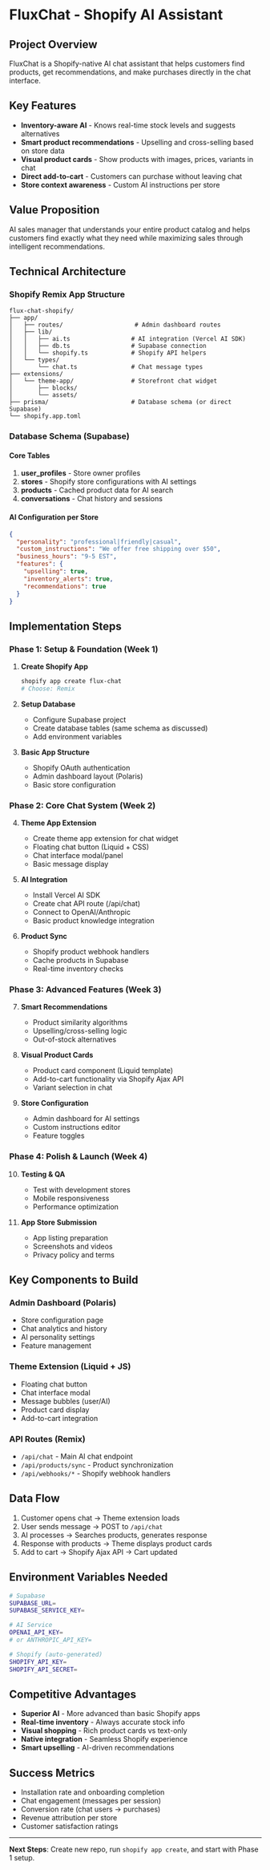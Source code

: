 # FluxChat - Shopify AI Assistant

## Project Overview

FluxChat is a Shopify-native AI chat assistant that helps customers find products, get recommendations, and make purchases directly in the chat interface.

## Key Features

- **Inventory-aware AI** - Knows real-time stock levels and suggests alternatives
- **Smart product recommendations** - Upselling and cross-selling based on store data
- **Visual product cards** - Show products with images, prices, variants in chat
- **Direct add-to-cart** - Customers can purchase without leaving chat
- **Store context awareness** - Custom AI instructions per store

## Value Proposition

AI sales manager that understands your entire product catalog and helps customers find exactly what they need while maximizing sales through intelligent recommendations.

## Technical Architecture

### Shopify Remix App Structure

```
flux-chat-shopify/
├── app/
│   ├── routes/                    # Admin dashboard routes
│   ├── lib/
│   │   ├── ai.ts                 # AI integration (Vercel AI SDK)
│   │   ├── db.ts                 # Supabase connection
│   │   └── shopify.ts            # Shopify API helpers
│   └── types/
│       └── chat.ts               # Chat message types
├── extensions/
│   └── theme-app/                # Storefront chat widget
│       ├── blocks/
│       └── assets/
├── prisma/                       # Database schema (or direct Supabase)
└── shopify.app.toml
```

### Database Schema (Supabase)

#### Core Tables

1. **user_profiles** - Store owner profiles
2. **stores** - Shopify store configurations with AI settings
3. **products** - Cached product data for AI search
4. **conversations** - Chat history and sessions

#### AI Configuration per Store

```json
{
  "personality": "professional|friendly|casual",
  "custom_instructions": "We offer free shipping over $50",
  "business_hours": "9-5 EST",
  "features": {
    "upselling": true,
    "inventory_alerts": true,
    "recommendations": true
  }
}
```

## Implementation Steps

### Phase 1: Setup & Foundation (Week 1)

1. **Create Shopify App**
   ```bash
   shopify app create flux-chat
   # Choose: Remix
   ```

2. **Setup Database**
   - Configure Supabase project
   - Create database tables (same schema as discussed)
   - Add environment variables

3. **Basic App Structure**
   - Shopify OAuth authentication
   - Admin dashboard layout (Polaris)
   - Basic store configuration

### Phase 2: Core Chat System (Week 2)

4. **Theme App Extension**
   - Create theme app extension for chat widget
   - Floating chat button (Liquid + CSS)
   - Chat interface modal/panel
   - Basic message display

5. **AI Integration**
   - Install Vercel AI SDK
   - Create chat API route (/api/chat)
   - Connect to OpenAI/Anthropic
   - Basic product knowledge integration

6. **Product Sync**
   - Shopify product webhook handlers
   - Cache products in Supabase
   - Real-time inventory checks

### Phase 3: Advanced Features (Week 3)

7. **Smart Recommendations**
   - Product similarity algorithms
   - Upselling/cross-selling logic
   - Out-of-stock alternatives

8. **Visual Product Cards**
   - Product card component (Liquid template)
   - Add-to-cart functionality via Shopify Ajax API
   - Variant selection in chat

9. **Store Configuration**
   - Admin dashboard for AI settings
   - Custom instructions editor
   - Feature toggles

### Phase 4: Polish & Launch (Week 4)

10. **Testing & QA**
    - Test with development stores
    - Mobile responsiveness
    - Performance optimization

11. **App Store Submission**
    - App listing preparation
    - Screenshots and videos
    - Privacy policy and terms

## Key Components to Build

### Admin Dashboard (Polaris)
- Store configuration page
- Chat analytics and history
- AI personality settings
- Feature management

### Theme Extension (Liquid + JS)
- Floating chat button
- Chat interface modal
- Message bubbles (user/AI)
- Product card display
- Add-to-cart integration

### API Routes (Remix)
- `/api/chat` - Main AI chat endpoint
- `/api/products/sync` - Product synchronization
- `/api/webhooks/*` - Shopify webhook handlers

## Data Flow

1. Customer opens chat → Theme extension loads
2. User sends message → POST to `/api/chat`
3. AI processes → Searches products, generates response
4. Response with products → Theme displays product cards
5. Add to cart → Shopify Ajax API → Cart updated

## Environment Variables Needed

```bash
# Supabase
SUPABASE_URL=
SUPABASE_SERVICE_KEY=

# AI Service
OPENAI_API_KEY=
# or ANTHROPIC_API_KEY=

# Shopify (auto-generated)
SHOPIFY_API_KEY=
SHOPIFY_API_SECRET=
```

## Competitive Advantages

- **Superior AI** - More advanced than basic Shopify apps
- **Real-time inventory** - Always accurate stock info
- **Visual shopping** - Rich product cards vs text-only
- **Native integration** - Seamless Shopify experience
- **Smart upselling** - AI-driven recommendations

## Success Metrics

- Installation rate and onboarding completion
- Chat engagement (messages per session)
- Conversion rate (chat users → purchases)
- Revenue attribution per store
- Customer satisfaction ratings

---

**Next Steps**: Create new repo, run `shopify app create`, and start with Phase 1 setup.